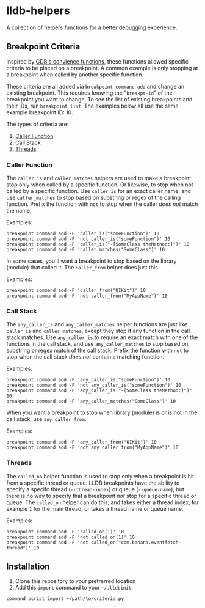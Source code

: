 # lldb-helpers

A collection of helpers functions for a better debugging experience.

## Breakpoint Criteria

Inspired by [GDB's convience functions](https://sourceware.org/gdb/current/onlinedocs/gdb/Convenience-Funs.html), these functions allowed specific criteria to be placed on a breakpoint. A common example is only stopping at a breakpoint when called by another specific function.

These criteria are all added via `breakpoint command add` and change an existing breakpoint. This requires knowing the "`breakpt-id`" of the breakpoint you want to change. To see the list of existing breakpoints and their IDs, run `breakpoint list`. The examples below all use the same example breakpoint ID: 10.

The types of criteria are:

1. [Caller Function](#caller-function)
2. [Call Stack](#call-stack)
3. [Threads](#threads)

### Caller Function

The `caller_is` and `caller_matches` helpers are used to make a breakpoint stop only when called by a specific function. Or likewise, to stop when not called by a specific function. Use `caller_is` for an exact caller name, and use `caller_matches` to stop based on substring or regex of the calling function. Prefix the function with `not` to stop when the caller *does not* match the name.

Examples:

```
breakpoint command add -F 'caller_is("someFunction")' 10
breakpoint command add -F 'not caller_is("someFunction")' 10
breakpoint command add -F 'caller_is("-[SomeClass theMethod:]")' 10
breakpoint command add -F 'caller_matches("SomeClass")' 10
```

In some cases, you'll want a breakpoint to stop based on the library (module) that called it. The `caller_from` helper does just this.

Examples:

```
breakpoint command add -F 'caller_from("UIKit")' 10
breakpoint command add -F 'not caller_from("MyAppName")' 10
```

### Call Stack

The `any_caller_is` and `any_caller_matches` helper functions are just like `caller_is` and `caller_matches`, except they stop if any function in the call stack matches. Use `any_caller_is` to require an exact match with one of the functions in the call stack, and use `any_caller_matches` to stop based on substring or regex match of the call stack. Prefix the function with `not` to stop when the call stack *does not* contain a matching function.

Examples:

```
breakpoint command add -F 'any_caller_is("someFunction")' 10
breakpoint command add -F 'not any_caller_is("someFunction")' 10
breakpoint command add -F 'any_caller_is("-[SomeClass theMethod:]")' 10
breakpoint command add -F 'any_caller_matches("SomeClass")' 10
```

When you want a breakpoint to stop when library (module) is or is not in the call stack, use `any_caller_from`.

Examples:

```
breakpoint command add -F 'any_caller_from("UIKit")' 10
breakpoint command add -F 'not any_caller_from("MyAppName")' 10
```

### Threads

The `called_on` helper function is used to stop only when a breakpoint is hit from a specific thread or queue. LLDB breakpoints have the ability to specify a specifc thread (`--thread-index`) or queue (`--queue-name`), but there is no way to specify that a breakpoint *not* stop for a specific thread or queue. The `called_on` helper can do this, and takes either a thread index, for example `1` for the main thread, or takes a thread name or queue name.

Examples:

```
breakpoint command add -F 'called_on(1)' 10
breakpoint command add -F 'not called_on(1)' 10
breakpoint command add -F 'not called_on("com.banana.eventfetch-thread")' 10
```

## Installation

1. Clone this repository to your prefrerred location
2. Add this `import` command to your `~/.lldbinit`:

```
command script import ~/path/to/criteria.py
```

